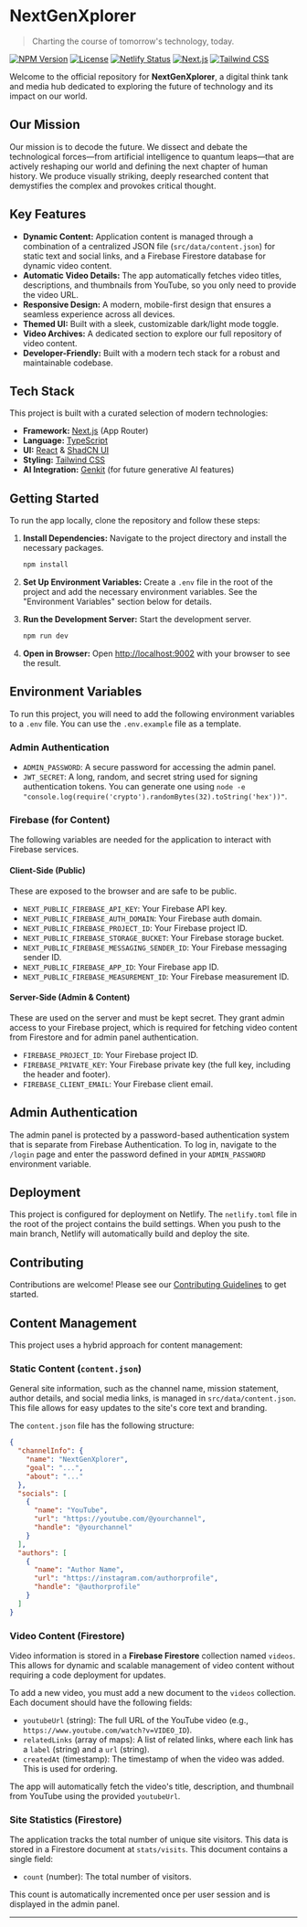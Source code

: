 # NextGenXplorer

> Charting the course of tomorrow's technology, today.

[![NPM Version](https://img.shields.io/badge/version-0.1.0-blue)](https://www.npmjs.com/package/nextn) [![License](https://img.shields.io/badge/License-Apache_2.0-blue.svg)](https://opensource.org/licenses/Apache-2.0) [![Netlify Status](https://api.netlify.com/api/v1/badges/ea28765b-ed2e-446e-9d83-898a1aaf5b90/deploy-status)](https://app.netlify.com/projects/nextgenxplorer/deploys) [![Next.js](https://img.shields.io/badge/Made%20with-Next.js-black?logo=next.js)](https://nextjs.org) [![Tailwind CSS](https://img.shields.io/badge/Styled%20with-Tailwind%20CSS-38B2AC?logo=tailwind-css)](https://tailwindcss.com)

Welcome to the official repository for **NextGenXplorer**, a digital think tank and media hub dedicated to exploring the future of technology and its impact on our world.


## Our Mission

Our mission is to decode the future. We dissect and debate the technological forces—from artificial intelligence to quantum leaps—that are actively reshaping our world and defining the next chapter of human history. We produce visually striking, deeply researched content that demystifies the complex and provokes critical thought.

## Key Features

- **Dynamic Content:** Application content is managed through a combination of a centralized JSON file (`src/data/content.json`) for static text and social links, and a Firebase Firestore database for dynamic video content.
- **Automatic Video Details:** The app automatically fetches video titles, descriptions, and thumbnails from YouTube, so you only need to provide the video URL.
- **Responsive Design:** A modern, mobile-first design that ensures a seamless experience across all devices.
- **Themed UI:** Built with a sleek, customizable dark/light mode toggle.
- **Video Archives:** A dedicated section to explore our full repository of video content.
- **Developer-Friendly:** Built with a modern tech stack for a robust and maintainable codebase.

## Tech Stack

This project is built with a curated selection of modern technologies:

- **Framework:** [Next.js](https://nextjs.org/) (App Router)
- **Language:** [TypeScript](https://www.typescriptlang.org/)
- **UI:** [React](https://react.dev/) & [ShadCN UI](https://ui.shadcn.com/)
- **Styling:** [Tailwind CSS](https://tailwindcss.com/)
- **AI Integration:** [Genkit](https://firebase.google.com/docs/genkit) (for future generative AI features)

## Getting Started

To run the app locally, clone the repository and follow these steps:

1.  **Install Dependencies:**
    Navigate to the project directory and install the necessary packages.
    ```bash
    npm install
    ```

2.  **Set Up Environment Variables:**
    Create a `.env` file in the root of the project and add the necessary environment variables. See the "Environment Variables" section below for details.

3.  **Run the Development Server:**
    Start the development server.
    ```bash
    npm run dev
    ```

4.  **Open in Browser:**
    Open [http://localhost:9002](http://localhost:9002) with your browser to see the result.

## Environment Variables

To run this project, you will need to add the following environment variables to a `.env` file. You can use the `.env.example` file as a template.

### Admin Authentication
-   `ADMIN_PASSWORD`: A secure password for accessing the admin panel.
-   `JWT_SECRET`: A long, random, and secret string used for signing authentication tokens. You can generate one using `node -e "console.log(require('crypto').randomBytes(32).toString('hex'))"`.

### Firebase (for Content)
The following variables are needed for the application to interact with Firebase services.

#### Client-Side (Public)
These are exposed to the browser and are safe to be public.
-   `NEXT_PUBLIC_FIREBASE_API_KEY`: Your Firebase API key.
-   `NEXT_PUBLIC_FIREBASE_AUTH_DOMAIN`: Your Firebase auth domain.
-   `NEXT_PUBLIC_FIREBASE_PROJECT_ID`: Your Firebase project ID.
-   `NEXT_PUBLIC_FIREBASE_STORAGE_BUCKET`: Your Firebase storage bucket.
-   `NEXT_PUBLIC_FIREBASE_MESSAGING_SENDER_ID`: Your Firebase messaging sender ID.
-   `NEXT_PUBLIC_FIREBASE_APP_ID`: Your Firebase app ID.
-   `NEXT_PUBLIC_FIREBASE_MEASUREMENT_ID`: Your Firebase measurement ID.

#### Server-Side (Admin & Content)
These are used on the server and must be kept secret. They grant admin access to your Firebase project, which is required for fetching video content from Firestore and for admin panel authentication.
-   `FIREBASE_PROJECT_ID`: Your Firebase project ID.
-   `FIREBASE_PRIVATE_KEY`: Your Firebase private key (the full key, including the header and footer).
-   `FIREBASE_CLIENT_EMAIL`: Your Firebase client email.

## Admin Authentication

The admin panel is protected by a password-based authentication system that is separate from Firebase Authentication. To log in, navigate to the `/login` page and enter the password defined in your `ADMIN_PASSWORD` environment variable.

## Deployment

This project is configured for deployment on Netlify. The `netlify.toml` file in the root of the project contains the build settings. When you push to the main branch, Netlify will automatically build and deploy the site.

## Contributing

Contributions are welcome! Please see our [Contributing Guidelines](CONTRIBUTING.md) to get started.

## Content Management

This project uses a hybrid approach for content management:

### Static Content (`content.json`)
General site information, such as the channel name, mission statement, author details, and social media links, is managed in `src/data/content.json`. This file allows for easy updates to the site's core text and branding.

The `content.json` file has the following structure:
```json
{
  "channelInfo": {
    "name": "NextGenXplorer",
    "goal": "...",
    "about": "..."
  },
  "socials": [
    {
      "name": "YouTube",
      "url": "https://youtube.com/@yourchannel",
      "handle": "@yourchannel"
    }
  ],
  "authors": [
    {
      "name": "Author Name",
      "url": "https://instagram.com/authorprofile",
      "handle": "@authorprofile"
    }
  ]
}
```

### Video Content (Firestore)
Video information is stored in a **Firebase Firestore** collection named `videos`. This allows for dynamic and scalable management of video content without requiring a code deployment for updates.

To add a new video, you must add a new document to the `videos` collection. Each document should have the following fields:

-   `youtubeUrl` (string): The full URL of the YouTube video (e.g., `https://www.youtube.com/watch?v=VIDEO_ID`).
-   `relatedLinks` (array of maps): A list of related links, where each link has a `label` (string) and a `url` (string).
-   `createdAt` (timestamp): The timestamp of when the video was added. This is used for ordering.

The app will automatically fetch the video's title, description, and thumbnail from YouTube using the provided `youtubeUrl`.

### Site Statistics (Firestore)
The application tracks the total number of unique site visitors. This data is stored in a Firestore document at `stats/visits`. This document contains a single field:

-   `count` (number): The total number of visitors.

This count is automatically incremented once per user session and is displayed in the admin panel.

---
